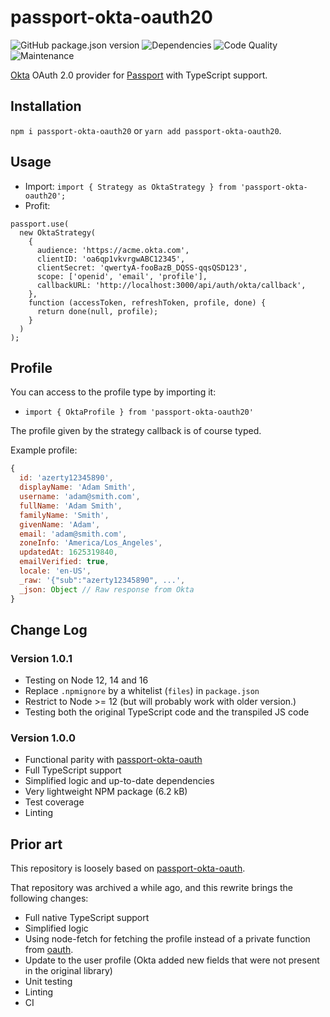 # passport-okta-oauth20

![GitHub package.json version](https://img.shields.io/github/package-json/v/antoinejaussoin/passport-okta-oauth20)
![Dependencies](https://img.shields.io/depfu/antoinejaussoin/passport-okta-oauth20)
![Code Quality](https://img.shields.io/npms-io/quality-score/passport-okta-oauth20)
![Maintenance](https://img.shields.io/npms-io/maintenance-score/passport-okta-oauth20)

[Okta](https://www.okta.com) OAuth 2.0 provider for [Passport](https://www.passportjs.org) with TypeScript support.

## Installation

`npm i passport-okta-oauth20` or `yarn add passport-okta-oauth20`.

## Usage

- Import: `import { Strategy as OktaStrategy } from 'passport-okta-oauth20';`
- Profit:

```tsx
passport.use(
  new OktaStrategy(
    {
      audience: 'https://acme.okta.com',
      clientID: 'oa6qp1vkvrgwABC12345',
      clientSecret: 'qwertyA-fooBazB_DQSS-qqsQSD123',
      scope: ['openid', 'email', 'profile'],
      callbackURL: 'http://localhost:3000/api/auth/okta/callback',
    },
    function (accessToken, refreshToken, profile, done) {
      return done(null, profile);
    }
  )
);
```

## Profile

You can access to the profile type by importing it:
- `import { OktaProfile } from 'passport-okta-oauth20'`

The profile given by the strategy callback is of course typed.

Example profile:

```js
{
  id: 'azerty12345890',
  displayName: 'Adam Smith',
  username: 'adam@smith.com',
  fullName: 'Adam Smith',
  familyName: 'Smith',
  givenName: 'Adam',
  email: 'adam@smith.com',
  zoneInfo: 'America/Los_Angeles',
  updatedAt: 1625319840,
  emailVerified: true,
  locale: 'en-US',
  _raw: '{"sub":"azerty12345890", ...',
  _json: Object // Raw response from Okta
}
```

## Change Log

### Version 1.0.1

- Testing on Node 12, 14 and 16
- Replace `.npmignore` by a whitelist (`files`) in `package.json`
- Restrict to Node >= 12 (but will probably work with older version.)
- Testing both the original TypeScript code and the transpiled JS code

### Version 1.0.0

- Functional parity with [passport-okta-oauth](https://github.com/techstars-archive/passport-okta-oauth)
- Full TypeScript support
- Simplified logic and up-to-date dependencies
- Very lightweight NPM package (6.2 kB)
- Test coverage
- Linting

## Prior art

This repository is loosely based on [passport-okta-oauth](https://github.com/techstars-archive/passport-okta-oauth).

That repository was archived a while ago, and this rewrite brings the following changes:

- Full native TypeScript support
- Simplified logic
- Using node-fetch for fetching the profile instead of a private function from [oauth](https://github.com/ciaranj/node-oauth/blob/master/lib/oauth2.js).
- Update to the user profile (Okta added new fields that were not present in the original library)
- Unit testing
- Linting
- CI
